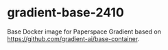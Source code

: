 # gradient-base-2410
Base Docker image for Paperspace Gradient based on https://github.com/gradient-ai/base-container.
